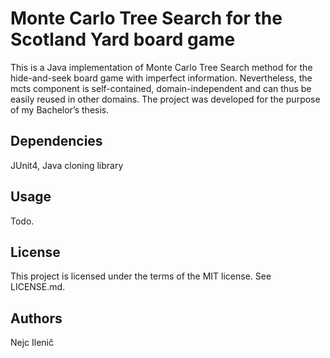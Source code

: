 # Monte Carlo Tree Search for the Scotland Yard board game
This is a Java implementation of Monte Carlo Tree Search method for the hide-and-seek board game with imperfect information. Nevertheless, the mcts component is self-contained, domain-independent and can thus be easily reused in other domains. The project was developed for the purpose of my Bachelor’s thesis.

## Dependencies
JUnit4, Java cloning library

## Usage
Todo.

## License
This project is licensed under the terms of the MIT license. See LICENSE.md.

## Authors
Nejc Ilenič